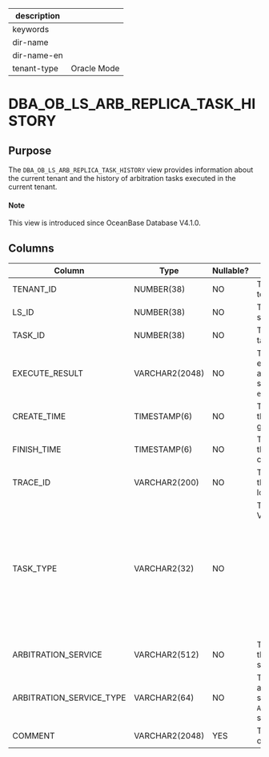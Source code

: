 |description||
|---|---|
|keywords||
|dir-name||
|dir-name-en||
|tenant-type|Oracle Mode|

# DBA_OB_LS_ARB_REPLICA_TASK_HISTORY

## Purpose

The `DBA_OB_LS_ARB_REPLICA_TASK_HISTORY` view provides information about the current tenant and the history of arbitration tasks executed in the current tenant. 

<main id="notice" type='explain'>
  <h4>Note</h4>
  <p>This view is introduced since OceanBase Database V4.1.0. </p>
</main>

## Columns

| Column | Type | Nullable? | Description |
| --- | --- | --- | --- |
| TENANT_ID | NUMBER(38) | NO | The ID of the tenant. |
| LS_ID | NUMBER(38) | NO | The ID of the log stream. |
| TASK_ID | NUMBER(38) | NO | The ID of the task. |
| EXECUTE_RESULT | VARCHAR2(2048) | NO | The task execution result and duration, such as `[ret:0; elapsed:72160;]`. |
| CREATE_TIME | TIMESTAMP(6) | NO | The time when the task was generated. |
| FINISH_TIME | TIMESTAMP(6) | NO | The time when the task was completed. |
| TRACE_ID | VARCHAR2(200) | NO | The trace ID of the task in the log. |
| TASK_TYPE | VARCHAR2(32) | NO | The task type. Valid values:<ul><li> `ADD REPLICA`: indicates a replica adding task. </li><li> `REMOVE REPLICA`: indicates a replica deletion task. </li></ul> |
| ARBITRATION_SERVICE | VARCHAR2(512) | NO | The endpoint of the arbitration service. |
| ARBITRATION_SERVICE_TYPE | VARCHAR2(64) | NO | The type of the arbitration service. Only `ADDR` is supported. |
| COMMENT | VARCHAR2(2048) | YES | The description of the task. |
